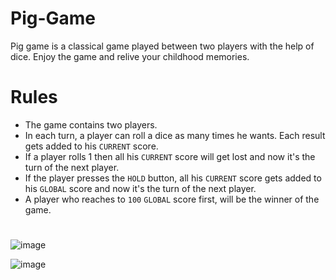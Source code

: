 # Pig-Game

Pig game is a classical game played between two players with the help of dice. Enjoy the game and relive your childhood memories.
# Rules 
- The game contains two players.
- In each turn, a player can roll a dice as many times he wants. Each result gets added to his ```CURRENT``` score.
- If a player rolls 1 then all his ```CURRENT``` score will get lost and now it's the turn of the next player.
- If the player presses the ```HOLD``` button, all his ```CURRENT``` score gets added to his ```GLOBAL``` score and now it's the turn of the next player.
- A player who reaches to ```100``` ```GLOBAL``` score first, will be the winner of the game.
#
![image](https://user-images.githubusercontent.com/90456532/221397394-3c8d0706-f4aa-4871-8e37-37186677a6c6.png)

![image](https://user-images.githubusercontent.com/90456532/221397475-5cab6949-4802-42a9-ba71-c33167c577f4.png)

